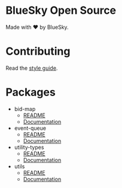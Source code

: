 # BlueSky Open Source

Made with ❤️ by BlueSky.

# Contributing

Read the [style guide](https://github.com/bluesky-llc/open-source/blob/main/STYLE.md#style-guide).

# Packages

- bid-map
  - [README](https://github.com/bluesky-llc/open-source/tree/main/packages/bid-map#readme)
  - [Documentation](https://bluesky-llc.github.io/open-source/modules/Bid_Map.html)
- event-queue
  - [README](https://github.com/bluesky-llc/open-source/tree/main/packages/event-queue#readme)
  - [Documentation](https://bluesky-llc.github.io/open-source/modules/Event_Queue.html)
- utility-types
  - [README](https://github.com/bluesky-llc/open-source/tree/main/packages/utility-types#readme)
  - [Documentation](https://bluesky-llc.github.io/open-source/modules/Utility_Types.html)
- utils
  - [README](https://github.com/bluesky-llc/open-source/tree/main/packages/utils#readme)
  - [Documentation](https://bluesky-llc.github.io/open-source/modules/Utils.html)
